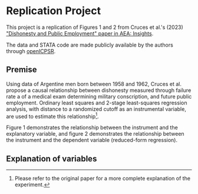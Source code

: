 # Replication Project
This project is a replication of Figures 1 and 2 from Cruces et al.'s (2023) ["Dishonesty and Public Employment" paper in AEA: Insights](https://www.aeaweb.org/articles?id=10.1257/aeri.20220550).

The data and STATA code are made publicly available by the authors through [openICPSR](https://www.openicpsr.org/openicpsr/project/185801/version/V1/view). 

## Premise 
Using data of Argentine men born between 1958 and 1962, Cruces et al. propose a causal relationship between dishonesty measured through
failure rate a of a medical exam determining military conscription, and future public employment. Ordinary least squares and 2-stage least-squares regression analysis, with distance to a randomized cutoff as an instrumental variable, are used to estimate this relationship[^1]. 

Figure 1 demonstrates the relationship between the instrument and the explanatory variable, and figure 2 demonstrates the relationship between the instrument and the dependent variable (reduced-form regression). 
[^1]: Please refer to the original paper for a more complete explanation of the experiment. 

## Explanation of variables 


